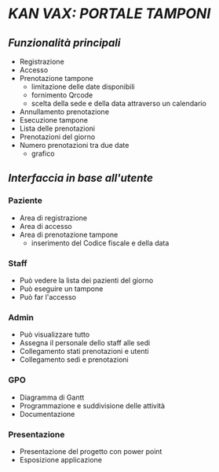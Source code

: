 # *KAN VAX: PORTALE TAMPONI*

## *Funzionalità principali*
* Registrazione
* Accesso
* Prenotazione tampone
  * limitazione delle date disponibili
  * fornimento Qrcode
  * scelta della sede e della data attraverso un calendario
* Annullamento prenotazione
* Esecuzione tampone
* Lista delle prenotazioni
* Prenotazioni del giorno
* Numero prenotazioni tra due date
  * grafico

## *Interfaccia in base all'utente*
  ### Paziente
  * Area di registrazione
  * Area di accesso
  * Area di prenotazione tampone
    * inserimento del Codice fiscale e della data

  ### Staff
  * Può vedere la lista dei pazienti del giorno
  * Può eseguire un tampone
  * Può far l'accesso

  ### Admin
  * Può visualizzare tutto
  * Assegna il personale dello staff alle sedi
  * Collegamento stati prenotazioni e utenti
  * Collegamento sedi e prenotazioni

### GPO
  * Diagramma di Gantt
  * Programmazione e suddivisione delle attività
  * Documentazione

### Presentazione
* Presentazione del progetto con power point
* Esposizione applicazione
<br>
<br>
<br>
